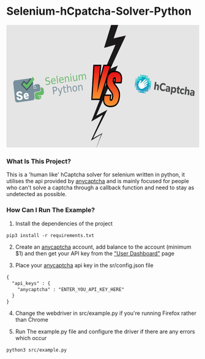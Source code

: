 # Selenium-hCpatcha-Solver-Python

<center>
    <img src="logo.png" width="640" height="320">
</center>

### What Is This Project?
This is a 'human like' hCaptcha solver for selenium written in python, it utilises the api provided by [anycaptcha](https://anycaptcha.com?referral=13256) and is mainly focused for people who can't solve a captcha through a callback function and need to stay as undetected as possible.

### How Can I Run The Example?
1. Install the dependencies of the project
```vim
pip3 install -r requirements.txt 
```

2. Create an [anycaptcha](https://anycaptcha.com?referral=13256) account, add balance to the account (minimum $1) and then get your API key from the ["User Dashboard"](https://anycaptcha.com/account) page


3. Place your [anycaptcha](https://anycaptcha.com?referral=13256) api key in the sr/config.json file
```vim
{
  "api_keys" : {
    "anycaptcha" : "ENTER_YOU_API_KEY_HERE"
  }
}
```

4. Change the webdriver in src/example.py if you're running Firefox rather than Chrome


5. Run The example.py file and configure the driver if there are any errors which occur
```vim
python3 src/example.py
```